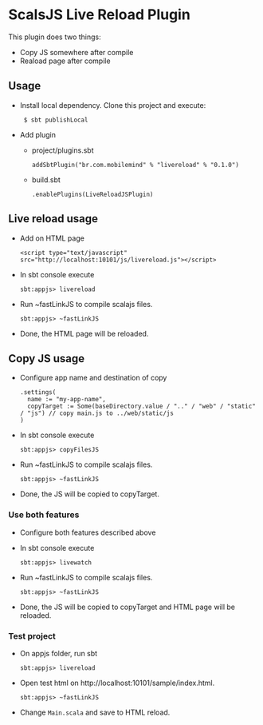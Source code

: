 # ScalsJS Live Reload Plugin

This plugin does two things:

  * Copy JS somewhere after compile
  * Reaload page after compile


## Usage

- Install local dependency. Clone this project and execute:
       
       $ sbt publishLocal
       
- Add plugin

  * project/plugins.sbt
  
        addSbtPlugin("br.com.mobilemind" % "livereload" % "0.1.0")
  
  * build.sbt

        .enablePlugins(LiveReloadJSPlugin)


## Live reload usage 


- Add on HTML page

      <script type="text/javascript" src="http://localhost:10101/js/livereload.js"></script>


- In sbt console execute


      sbt:appjs> livereload


- Run ~fastLinkJS to compile scalajs files.


      sbt:appjs> ~fastLinkJS

- Done, the HTML page will be reloaded.

## Copy JS usage

- Configure app name and destination of copy

      .settings(
        name := "my-app-name",
        copyTarget := Some(baseDirectory.value / ".." / "web" / "static" / "js") // copy main.js to ../web/static/js
      )

- In sbt console execute

      sbt:appjs> copyFilesJS
      
- Run ~fastLinkJS to compile scalajs files.


      sbt:appjs> ~fastLinkJS
      

- Done, the JS will be copied to copyTarget.

### Use both features

- Configure both features described above
- In sbt console execute

      sbt:appjs> livewatch
      
      
- Run ~fastLinkJS to compile scalajs files.


      sbt:appjs> ~fastLinkJS
      

- Done, the JS will be copied to copyTarget and HTML page will be reloaded.      


### Test project

- On appjs folder, run sbt


      sbt:appjs> livereload


- Open test html on http://localhost:10101/sample/index.html.


      sbt:appjs> ~fastLinkJS


- Change `Main.scala` and save to HTML reload.
